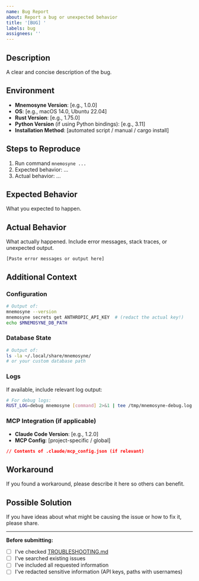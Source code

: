 ```yaml
---
name: Bug Report
about: Report a bug or unexpected behavior
title: '[BUG] '
labels: bug
assignees: ''
---
```


## Description

A clear and concise description of the bug.

## Environment

- **Mnemosyne Version**: [e.g., 1.0.0]
- **OS**: [e.g., macOS 14.0, Ubuntu 22.04]
- **Rust Version**: [e.g., 1.75.0]
- **Python Version** (if using Python bindings): [e.g., 3.11]
- **Installation Method**: [automated script / manual / cargo install]

## Steps to Reproduce

1. Run command `mnemosyne ...`
2. Expected behavior: ...
3. Actual behavior: ...

## Expected Behavior

What you expected to happen.

## Actual Behavior

What actually happened. Include error messages, stack traces, or unexpected output.

```
[Paste error messages or output here]
```

## Additional Context

### Configuration

```bash
# Output of:
mnemosyne --version
mnemosyne secrets get ANTHROPIC_API_KEY  # (redact the actual key!)
echo $MNEMOSYNE_DB_PATH
```

### Database State

```bash
# Output of:
ls -la ~/.local/share/mnemosyne/
# or your custom database path
```

### Logs

If available, include relevant log output:

```bash
# For debug logs:
RUST_LOG=debug mnemosyne [command] 2>&1 | tee /tmp/mnemosyne-debug.log
```

### MCP Integration (if applicable)

- **Claude Code Version**: [e.g., 1.2.0]
- **MCP Config**: [project-specific / global]

```json
// Contents of .claude/mcp_config.json (if relevant)
```

## Workaround

If you found a workaround, please describe it here so others can benefit.

## Possible Solution

If you have ideas about what might be causing the issue or how to fix it, please share.

---

**Before submitting:**
- [ ] I've checked [TROUBLESHOOTING.md](../../TROUBLESHOOTING.md)
- [ ] I've searched existing issues
- [ ] I've included all requested information
- [ ] I've redacted sensitive information (API keys, paths with usernames)

